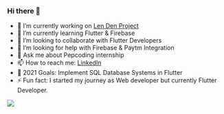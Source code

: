 ### Hi there 👋


- 🔭 I’m currently working on [Len Den Project](https://github.com/archit-aggarwal/Len-Den)
- 🌱 I’m currently learning Flutter & Firebase
- 👯 I’m looking to collaborate with Flutter Developers
- 🤔 I’m looking for help with Firebase & Paytm Integration
- 💬 Ask me about Pepcoding internship
- 📫 How to reach me: [LinkedIn](https://www.linkedin.com/in/archit-aggarwal-6a7716189/)
- 🥅 2021 Goals: Implement SQL Database Systems in Flutter
- ⚡ Fun fact: I started my journey as Web developer but currently Flutter Developer.

<img src="https://github-readme-stats.vercel.app/api?username=archit-aggarwal&&show_icons=true&title_color=ffffff&icon_color=bb2acf&text_color=daf7dc&bg_color=151515">
